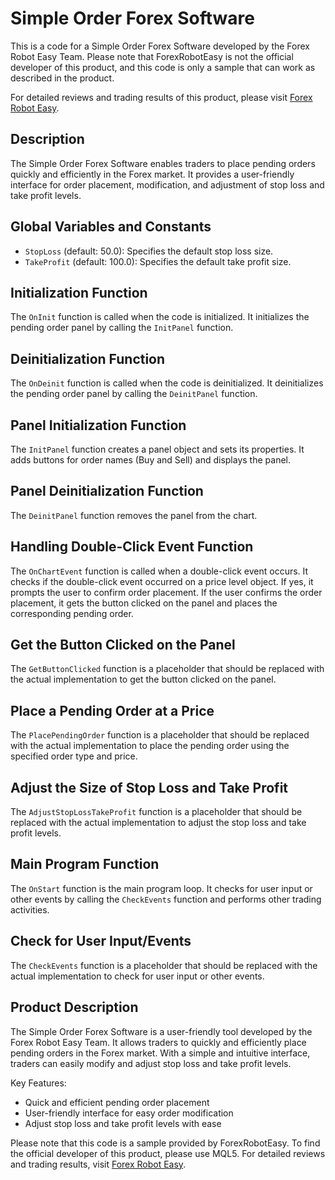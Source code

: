 # Simple Order Forex Software

This is a code for a Simple Order Forex Software developed by the Forex Robot Easy Team. Please note that ForexRobotEasy is not the official developer of this product, and this code is only a sample that can work as described in the product.

For detailed reviews and trading results of this product, please visit [Forex Robot Easy](https://forexroboteasy.com/forex-robot-review/simple-order-forex-software-review-quick-easy-pending-orders/).

## Description

The Simple Order Forex Software enables traders to place pending orders quickly and efficiently in the Forex market. It provides a user-friendly interface for order placement, modification, and adjustment of stop loss and take profit levels.

## Global Variables and Constants

- `StopLoss` (default: 50.0): Specifies the default stop loss size.
- `TakeProfit` (default: 100.0): Specifies the default take profit size.

## Initialization Function

The `OnInit` function is called when the code is initialized. It initializes the pending order panel by calling the `InitPanel` function.

## Deinitialization Function

The `OnDeinit` function is called when the code is deinitialized. It deinitializes the pending order panel by calling the `DeinitPanel` function.

## Panel Initialization Function

The `InitPanel` function creates a panel object and sets its properties. It adds buttons for order names (Buy and Sell) and displays the panel.

## Panel Deinitialization Function

The `DeinitPanel` function removes the panel from the chart.

## Handling Double-Click Event Function

The `OnChartEvent` function is called when a double-click event occurs. It checks if the double-click event occurred on a price level object. If yes, it prompts the user to confirm order placement. If the user confirms the order placement, it gets the button clicked on the panel and places the corresponding pending order.

## Get the Button Clicked on the Panel

The `GetButtonClicked` function is a placeholder that should be replaced with the actual implementation to get the button clicked on the panel.

## Place a Pending Order at a Price

The `PlacePendingOrder` function is a placeholder that should be replaced with the actual implementation to place the pending order using the specified order type and price.

## Adjust the Size of Stop Loss and Take Profit

The `AdjustStopLossTakeProfit` function is a placeholder that should be replaced with the actual implementation to adjust the stop loss and take profit levels.

## Main Program Function

The `OnStart` function is the main program loop. It checks for user input or other events by calling the `CheckEvents` function and performs other trading activities.

## Check for User Input/Events

The `CheckEvents` function is a placeholder that should be replaced with the actual implementation to check for user input or other events.

## Product Description

The Simple Order Forex Software is a user-friendly tool developed by the Forex Robot Easy Team. It allows traders to quickly and efficiently place pending orders in the Forex market. With a simple and intuitive interface, traders can easily modify and adjust stop loss and take profit levels.

Key Features:
- Quick and efficient pending order placement
- User-friendly interface for easy order modification
- Adjust stop loss and take profit levels with ease

Please note that this code is a sample provided by ForexRobotEasy. To find the official developer of this product, please use MQL5. For detailed reviews and trading results, visit [Forex Robot Easy](https://forexroboteasy.com/forex-robot-review/simple-order-forex-software-review-quick-easy-pending-orders/).
